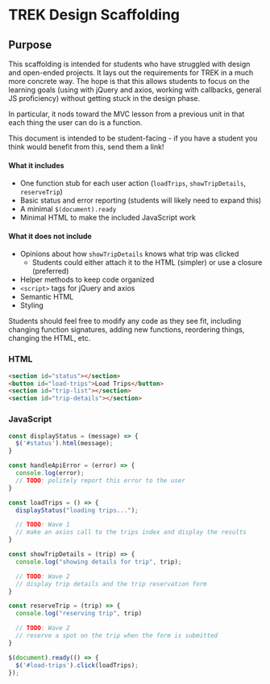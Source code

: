 # TREK Design Scaffolding

## Purpose

This scaffolding is intended for students who have struggled with design and open-ended projects. It lays out the requirements for TREK in a much more concrete way. The hope is that this allows students to focus on the learning goals (using with jQuery and axios, working with callbacks, general JS proficiency) without getting stuck in the design phase.

In particular, it nods toward the MVC lesson from a previous unit in that each thing the user can do is a function.

This document is intended to be student-facing - if you have a student you think would benefit from this, send them a link!

#### What it includes

- One function stub for each user action (`loadTrips`, `showTripDetails`, `reserveTrip`)
- Basic status and error reporting (students will likely need to expand this)
- A minimal `$(document).ready`
- Minimal HTML to make the included JavaScript work

#### What it does not include

- Opinions about how `showTripDetails` knows what trip was clicked
  - Students could either attach it to the HTML (simpler) or use a closure (preferred)
- Helper methods to keep code organized
- `<script>` tags for jQuery and axios
- Semantic HTML
- Styling

Students should feel free to modify any code as they see fit, including changing function signatures, adding new functions, reordering things, changing the HTML, etc. 

### HTML

```html
<section id="status"></section>
<button id="load-trips">Load Trips</button>
<section id="trip-list"></section>
<section id="trip-details"></section>
```

### JavaScript

```js
const displayStatus = (message) => {
  $('#status').html(message);
}

const handleApiError = (error) => {
  console.log(error);
  // TODO: politely report this error to the user
}

const loadTrips = () => {
  displayStatus("loading trips...");

  // TODO: Wave 1
  // make an axios call to the trips index and display the results
}

const showTripDetails = (trip) => {
  console.log("showing details for trip", trip);

  // TODO: Wave 2
  // display trip details and the trip reservation form
}

const reserveTrip = (trip) => {
  console.log("reserving trip", trip)

  // TODO: Wave 2
  // reserve a spot on the trip when the form is submitted
}

$(document).ready(() => {
  $('#load-trips').click(loadTrips);
});
```